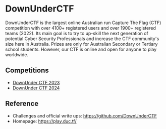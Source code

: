# DownUnderCTF
DownUnderCTF is the largest online Australian run Capture The Flag (CTF) competition with over 4100+ registered users and over 1900+ registered teams (2022). Its main goal is to try to up-skill the next generation of potential Cyber Security Professionals and increase the CTF community's size here in Australia. Prizes are only for Australian Secondary or Tertiary school students. However, our CTF is online and open for anyone to play worldwide.

## Competitions
* [DownUnder CTF 2023](DUCTF-2023)
* [DownUnder CTF 2024](DUCTF-2024)

## Reference
* Challenges and official write ups: https://github.com/DownUnderCTF
* Homepage: https://play.duc.tf/
